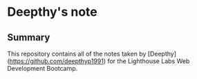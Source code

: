 # Deepthy's note
## Summary

This repository contains all of the notes taken by [Deepthy] (https://github.com/deepthyp1991) for the Lighthouse Labs Web Development Bootcamp.
